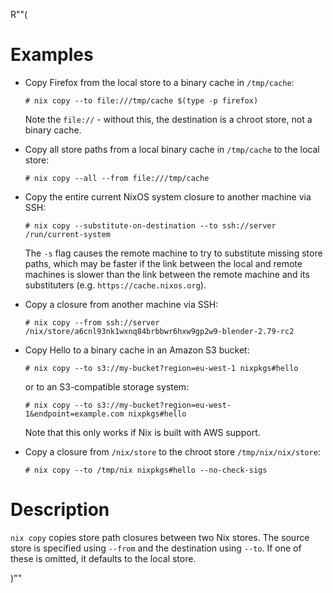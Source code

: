 R""(

# Examples

* Copy Firefox from the local store to a binary cache in `/tmp/cache`:

  ```console
  # nix copy --to file:///tmp/cache $(type -p firefox)
  ```

  Note the `file://` - without this, the destination is a chroot
  store, not a binary cache.

* Copy all store paths from a local binary cache in `/tmp/cache` to the local store:

  ```console
  # nix copy --all --from file:///tmp/cache
  ```

* Copy the entire current NixOS system closure to another machine via
  SSH:

  ```console
  # nix copy --substitute-on-destination --to ssh://server /run/current-system
  ```

  The `-s` flag causes the remote machine to try to substitute missing
  store paths, which may be faster if the link between the local and
  remote machines is slower than the link between the remote machine
  and its substituters (e.g. `https://cache.nixos.org`).

* Copy a closure from another machine via SSH:

  ```console
  # nix copy --from ssh://server /nix/store/a6cnl93nk1wxnq84brbbwr6hxw9gp2w9-blender-2.79-rc2
  ```

* Copy Hello to a binary cache in an Amazon S3 bucket:

  ```console
  # nix copy --to s3://my-bucket?region=eu-west-1 nixpkgs#hello
  ```

  or to an S3-compatible storage system:

  ```console
  # nix copy --to s3://my-bucket?region=eu-west-1&endpoint=example.com nixpkgs#hello
  ```

  Note that this only works if Nix is built with AWS support.

* Copy a closure from `/nix/store` to the chroot store `/tmp/nix/nix/store`:

  ```console
  # nix copy --to /tmp/nix nixpkgs#hello --no-check-sigs
  ```

# Description

`nix copy` copies store path closures between two Nix stores. The
source store is specified using `--from` and the destination using
`--to`. If one of these is omitted, it defaults to the local store.

)""
